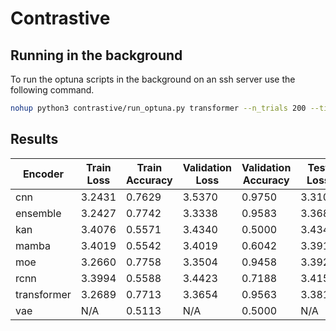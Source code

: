 # Contrastive

## Running in the background

To run the optuna scripts in the background on an ssh server use the following command.

```bash
nohup python3 contrastive/run_optuna.py transformer --n_trials 200 --timeout 36000 > output.log 2>&1 &
```

## Results

| Encoder | Train Loss | Train Accuracy | Validation Loss | Validation Accuracy | Test Loss | Test Accuracy |
|---|---|---|---|---|---|---|
| cnn | 3.2431 | 0.7629 | 3.5370 | 0.9750 | 3.3108 | 0.7771 |
| ensemble | 3.2427 | 0.7742 | 3.3338 | 0.9583 | 3.3681 | 0.6792 |
| kan | 3.4076 | 0.5571 | 3.4340 | 0.5000 | 3.4340 | 0.5000 |
| mamba | 3.4019 | 0.5542 | 3.4019 | 0.6042 | 3.3916 | 0.5063 |
| moe | 3.2660 | 0.7758 | 3.3504 | 0.9458 | 3.3927 | 0.7042 |
| rcnn | 3.3994 | 0.5588 | 3.4423 | 0.7188 | 3.4151 | 0.5000 |
| transformer | 3.2689 | 0.7713 | 3.3654 | 0.9563 | 3.3810 | 0.7083 |
| vae | N/A | 0.5113 | N/A | 0.5000 | N/A | 0.5000 |
